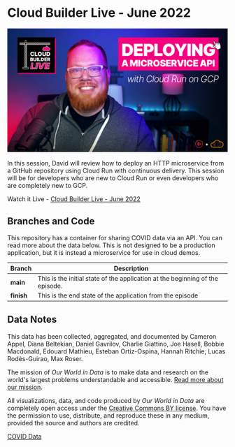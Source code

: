 # Cloud Builder Live - June 2022

![Cloud Builder Live Thumbnail](/images/thumbnail.jpg)

In this session, David will review how to deploy an HTTP microservice from a GitHub repository using Cloud Run with continuous delivery.  This session will be for developers who are new to Cloud Run or even developers who are completely new to GCP.

Watch it Live - [Cloud Builder Live - June 2022](https://www.youtube.com/watch?v=T5smOrlZnsc)  

## Branches and Code

This repository has a container for sharing COVID data via an API.  You can read more about the data below.  This is not designed to be a production application, but it is instead a microservice for use in cloud demos.  

| Branch | Description |
|--------|-------------|
| **main** | This is the initial state of the application at the beginning of the episode. |
| **finish** | This is the end state of the application from the episode | 

## Data Notes

This data has been collected, aggregated, and documented by Cameron Appel, Diana Beltekian, Daniel Gavrilov, Charlie Giattino, Joe Hasell, Bobbie Macdonald, Edouard Mathieu, Esteban Ortiz-Ospina, Hannah Ritchie, Lucas Rodés-Guirao, Max Roser.

The mission of _Our World in Data_ is to make data and research on the world's largest problems understandable and accessible. [Read more about our mission](https://ourworldindata.org/about).

All visualizations, data, and code produced by _Our World in Data_ are completely open access under the [Creative Commons BY license](https://creativecommons.org/licenses/by/4.0/). You have the permission to use, distribute, and reproduce these in any medium, provided the source and authors are credited.

[COVID Data](https://github.com/owid/covid-19-data)